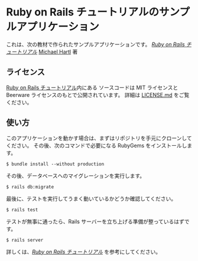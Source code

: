 # Ruby on Rails チュートリアルのサンプルアプリケーション

これは、次の教材で作られたサンプルアプリケーションです。
[_Ruby on Rails チュートリアル_](https://railstutorial.jp/)
[Michael Hartl](http://www.michaelhartl.com/) 著

## ライセンス

[Ruby on Rails チュートリアル](https://railstutorial.jp/)内にある
ソースコードは MIT ライセンスと Beerware ライセンスのもとで公開されています。
詳細は [LICENSE.md](LICENSE.md) をご覧ください。

## 使い方

このアプリケーションを動かす場合は、まずはリポジトリを手元にクローンしてください。
その後、次のコマンドで必要になる RubyGems をインストールします。

```
$ bundle install --without production
```

その後、データベースへのマイグレーションを実行します。

```
$ rails db:migrate
```

最後に、テストを実行してうまく動いているかどうか確認してください。

```
$ rails test
```

テストが無事に通ったら、Rails サーバーを立ち上げる準備が整っているはずです。

```
$ rails server
```

詳しくは、[_Ruby on Rails チュートリアル_](https://railstutorial.jp/)
を参考にしてください。
